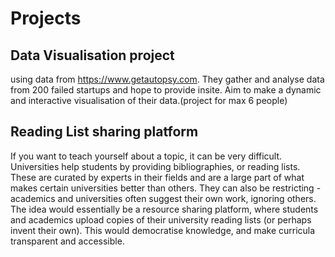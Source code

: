 # Projects

## Data Visualisation project 

using data from https://www.getautopsy.com. 
They gather and analyse data from 200 failed startups and hope to provide insite.
Aim to make a dynamic and interactive visualisation of their data.(project for max 6 people)

## Reading List sharing platform

If you want to teach yourself about a topic, it can be very difficult. Universities help students by providing bibliographies, or reading lists. These are curated by experts in their fields and are a large part of what makes certain universities better than others. They can also be restricting - academics and universities often suggest their own work, ignoring others. The idea would essentially be a resource sharing platform, where students and academics upload copies of their university reading lists (or perhaps invent their own). This would democratise knowledge, and make curricula transparent and accessible.
